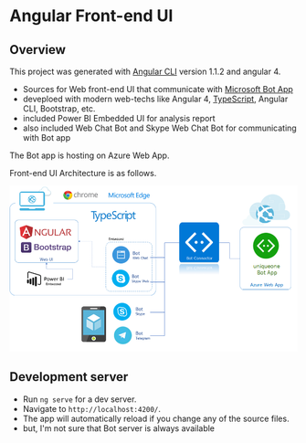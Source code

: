 # Angular Front-end UI 

## Overview

This project was generated with [Angular CLI](https://github.com/angular/angular-cli) version 1.1.2 and angular 4.

- Sources for Web front-end UI that communicate with [Microsoft Bot App](https://dev.botframework.com/)
- deveploed with modern web-techs like Angular 4, [TypeScript](https://www.typescriptlang.org/), Angular CLI, Bootstrap, etc.
- included Power BI Embedded UI for analysis report
- also included Web Chat Bot and Skype Web Chat Bot for communicating with Bot app

The Bot app is hosting on Azure Web App.

Front-end UI Architecture is as follows.

![Front-end UI Architecture](images/frontend-bot.png)

## Development server

- Run `ng serve` for a dev server. 
- Navigate to `http://localhost:4200/`. 
- The app will automatically reload if you change any of the source files.
- but, I'm not sure that Bot server is always available 

